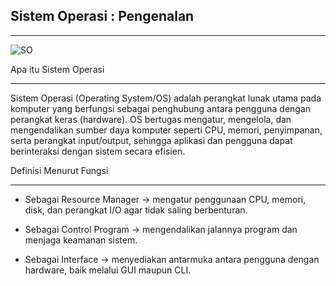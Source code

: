## Sistem Operasi : Pengenalan
---


![SO](https://smksnurulharomain.sch.id/wp-content/uploads/2025/02/Penjelasan-Sistem-Operasi.jpg)

Apa itu Sistem Operasi
***

Sistem Operasi (Operating System/OS) adalah perangkat lunak utama pada komputer yang berfungsi sebagai penghubung antara pengguna dengan perangkat keras (hardware). OS bertugas mengatur, mengelola, dan mengendalikan sumber daya komputer seperti CPU, memori, penyimpanan, serta perangkat input/output, sehingga aplikasi dan pengguna dapat berinteraksi dengan sistem secara efisien.


Definisi Menurut Fungsi
___

- Sebagai Resource Manager → mengatur penggunaan CPU, memori, disk, dan perangkat I/O agar tidak saling berbenturan.

- Sebagai Control Program → mengendalikan jalannya program dan menjaga keamanan sistem.

- Sebagai Interface → menyediakan antarmuka antara pengguna dengan hardware, baik melalui GUI maupun CLI.
